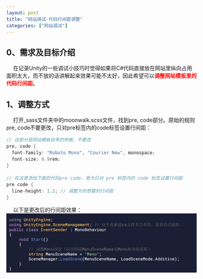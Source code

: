 ```yaml
---
layout: post
title: "网站调试-代码行间距调整"
categories: ["网站调试"]
---
```


## 0、需求及目标介绍

&emsp; 在记录Unity的一些调试小技巧时觉得如果将C#代码直接放在网站里纵向占用面积太大，而不放的话讲解起来效果可能不太好，因此希望可以<strong style="color: red;">调整网站模板里的代码行间距</strong>。

## 1、调整方式

&emsp; 打开_sass文件夹中的moonwalk.scss文件，找到pre, code部分。原始的规则pre, code不要更改，只对pre标签内的code标签设置行间距：

```csharp
// 这部分是网站模板自带的参数，不要改
pre, code {
  font-family: "Roboto Mono", "Courier New", monospace;
  font-size: 0.9rem;
}

// 在这里添加下面的代码pre code，意为只对 pre 标签内的 code 标签设置行间距
pre code {
  line-height: 1.2; // 调整为你想要的行间距
}
```
&emsp; 以下是更改后的行间距效果：
<img src='/images/skills/网站调试/代码行间距-调整后.png' width="800" style="display: block; margin: 0 auto;">
